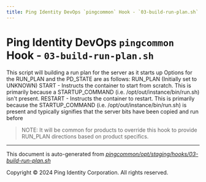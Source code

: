 ```yaml
---
title: Ping Identity DevOps `pingcommon` Hook - `03-build-run-plan.sh`
---
```


# Ping Identity DevOps `pingcommon` Hook - `03-build-run-plan.sh`
 This script will building a run plan for the server as it starts up
 Options for the RUN_PLAN and the PD_STATE are as follows:
 RUN_PLAN (Initially set to UNKNOWN)
          START   - Instructs the container to start from scratch.  This is primarily
                    because a STARTUP_COMMAND (i.e. /opt/out/instance/bin/run.sh) isn't present.
          RESTART - Instructs the container to restart.  This is primarily because the
                    STARTUP_COMMAND (i.e. /opt/out/instance/bin/run.sh) is present and typically
                    signifies that the server bits have been copied and run before
 > NOTE: It will be common for products to override this hook to provide
 > RUN_PLAN directions based on product specifics.

---
This document is auto-generated from _[pingcommon/opt/staging/hooks/03-build-run-plan.sh](https://github.com/pingidentity/pingidentity-docker-builds/blob/master/pingcommon/opt/staging/hooks/03-build-run-plan.sh)_

Copyright © 2024 Ping Identity Corporation. All rights reserved.
